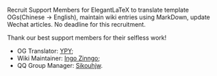 Recruit Support Members for ElegantLaTeX to translate template OGs(Chinese -> English), maintain wiki entries using MarkDown, update Wechat articles. No deadline for this recruitment.

Thank our best support members for their selfless work!

* OG Translator:   [YPY](https://github.com/peggy2006xzyz);
* Wiki Maintainer:  [Ingo Zinngo](https://github.com/izinngo);
* QQ Group Manager:  [Sikouhjw](https://github.com/sikouhjw).


